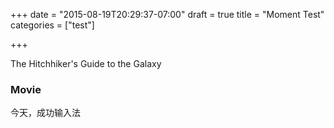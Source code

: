 +++
date = "2015-08-19T20:29:37-07:00"
draft = true
title = "Moment Test"
categories = ["test"]

+++

The Hitchhiker's Guide to the Galaxy 

### Movie

今天，成功输入法
